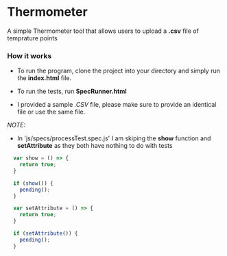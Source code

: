 # Thermometer

A simple Thermometer tool that allows users to upload a **.csv** file of temprature points

### How it works
- To run the program, clone the project into your directory and simply run the **index.html** file.
- To run the tests, run **SpecRunner.html**

- I provided a sample *.CSV* file, please make sure to provide an identical file or use the same file.

*NOTE:*
- In 'js/specs/processTest.spec.js' I am skiping the **show** function and **setAttribute** as they both have nothing to do with tests
```js
  var show = () => {
    return true;
  }

  if (show()) {
    pending();
  }

  var setAttribute = () => {
    return true;
  }

  if (setAttribute()) {
    pending();
  }
